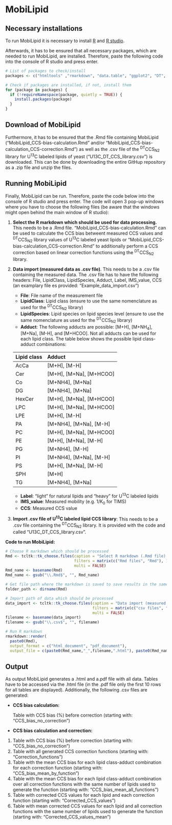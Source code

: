# MobiLipid

## Necessary installations

To run MobiLipid it is necessary to install
[R](https://cran.r-project.org/) and [R
studio](https://www.rstudio.com/products/rstudio/download/).

Afterwards, it has to be ensured that all necessary packages, which are
needed to run MobiLipid, are installed. Therefore, paste the following
code into the console of R studio and press enter.

``` r
# List of packages to check/install
packages <- c("htmltools" ,"rmarkdown", "data.table", "ggplot2", "DT", "webshot", "tcltk", "knitr", "ggbeeswarm")

# Check if packages are installed, if not, install them
for (package in packages) {
  if (!requireNamespace(package, quietly = TRUE)) {
    install.packages(package)
  }
}
```

## Download of MobiLipid

Furthermore, it has to be ensured that the .Rmd file containing
MobiLipid (“MobiLipid_CCS-bias-calculation.Rmd” and/or
“MobiLipid_CCS-bias-calculation_CCS-correction.Rmd”) as well as the .csv
file of the <sup>DT</sup>CCS<sub>N2</sub> library for U<sup>13</sup>C
labeled lipids of yeast (“U13C_DT_CCS_library.csv”) is downloaded. This
can be done by downloading the entire GitHup repository as a .zip file
and unzip the files.

## Running MobiLipid

Finally, MobiLipid can be run. Therefore, paste the code below into the
console of R studio and press enter. The code will open 3 pop-up windows
where you have to choose the following files (be aware that the windows
might open behind the main window of R studio):

1.  **Select the R markdown which should be used for data processing.**
    This needs to be a .Rmd file. “MobiLipid_CCS-bias-calculation.Rmd”
    can be used to calculate the CCS bias betweent measured CCS values
    and <sup>DT</sup>CCS<sub>N2</sub> library values of U<sup>13</sup>C
    labeled yeast lipids or
    “MobiLipid_CCS-bias-calculation_CCS-correction.Rmd” to additionally
    perform a CCS correction based on linear correction functions using
    the <sup>DT</sup>CCS<sub>N2</sub> library.
2.  **Data import (measured data as .csv file)**. This needs to be a
    .csv file containing the measured data. The .csv file has to have
    the following headers: File, LipidClass, LipidSpecies, Adduct,
    Label, IMS_value, CCS (an examplary file es provided:
    “Example_data_import.csv”)
    -   **File**: File name of the measurement file
    -   **LipidClass**: Lipid class (ensure to use the same nomenclature
        as used for the <sup>DT</sup>CCS<sub>N2</sub> library)
    -   **LipidSpecies**: Lipid species on lipid species level (ensure
        to use the same nomenclature as used for the
        <sup>DT</sup>CCS<sub>N2</sub> library)
    -   **Adduct**: The following adducts are possible: \[M+H\],
        \[M+NH<sub>4</sub>\], \[M+Na\], \[M-H\], and \[M+HCOO\]. Not all
        adducts can be used for each lipid class. The table below shows
        the possible lipid class-adduct combinations:

    | Lipid class | Adduct                        |
    |:------------|:------------------------------|
    | AcCa        | \[M+H\], \[M-H\]              |
    | Cer         | \[M+H\], \[M+Na\], \[M+HCOO\] |
    | Co          | \[M+NH4\], \[M+Na\]           |
    | DG          | \[M+NH4\], \[M+Na\]           |
    | HexCer      | \[M+H\], \[M+Na\], \[M+HCOO\] |
    | LPC         | \[M+H\], \[M+Na\], \[M+HCOO\] |
    | LPE         | \[M+H\], \[M-H\]              |
    | PA          | \[M+NH4\], \[M+Na\], \[M-H\]  |
    | PC          | \[M+H\], \[M+Na\], \[M+HCOO\] |
    | PE          | \[M+H\], \[M+Na\], \[M-H\]    |
    | PG          | \[M+NH4\], \[M-H\]            |
    | PI          | \[M+NH4\], \[M+Na\], \[M-H\]  |
    | PS          | \[M+H\], \[M+Na\], \[M-H\]    |
    | SPH         | \[M+H\]                       |
    | TG          | \[M+NH4\], \[M+Na\]           |

    -   **Label**: “light” for natural lipids and “heavy” for
        U<sup>13</sup>C labeled lipids
    -   **IMS_value**: Measured mobility (e.g. 1/K<sub>0</sub> for TIMS)
    -   **CCS**: Measured CCS value
3.  **Import .csv file of U<sup>13</sup>C labeled lipid CCS library**:
    This needs to be a .csv file containing the
    <sup>DT</sup>CCS<sub>N2</sub> library. It is provided with the code
    and called “U13C_DT_CCS_library.csv”.

**Code to run MobiLipid:**

``` r
# Choose R markdown which should be processed
Rmd <- tcltk::tk_choose.files(caption = "Select R markdown (.Rmd file) which should be used for data processing:",
                              filters = matrix(c("Rmd files", "Rmd"), 1, 2),
                              multi = FALSE)
Rmd_name <- basename(Rmd)
Rmd_name <- gsub("\\.Rmd$", "", Rmd_name)

# Get file path where the markdown is saved to save results in the same folder
folder_path <- dirname(Rmd)

# Import path of data which should be processed
data_import <- tcltk::tk_choose.files(caption = "Data import (measured data as CSV file):", 
                                      filters = matrix(c("csv files", "csv"), 1, 2),
                                      multi = FALSE)
filename <- basename(data_import)
filename <- gsub("\\.csv$", "", filename)

# Run R markdown
rmarkdown::render(
  paste0(Rmd),
  output_format = c("html_document", "pdf_document"),
  output_file = c(paste0(Rmd_name,"_",filename,".html"), paste0(Rmd_name,"_",filename,".pdf")))
```

## Output

As output MobiLipid generates a .html and a.pdf file with all data.
Tables have to be accessed via the .html file (in the .pdf file only the
first 10 rows for all tables are displayed). Additionally, the following
.csv files are generated:

-   **CCS bias calculation:**

    Table with CCS bias (%) before correction (starting with:
    “CCS_bias_no_correction”)

-   **CCS bias calculation and correction:**

1.  Table with CCS bias (%) before correction (starting with:
    “CCS_bias_no_correction”)
2.  Table with all generated CCS correction functions (starting with:
    “Correction_functions”)
3.  Table with the mean CCS bias for each lipid class-adduct combination
    for each correction function (starting with:
    “CCS_bias_mean_by_function”)
4.  Table with the mean CCS bias for each lipid class-adduct combination
    over all correction functions with the same number of lipids used to
    generate the function (starting with: “CCS_bias_mean_all_functions”)
5.  Table with corrected CCS values for each lipid and each correction
    function (starting with: “Corrected_CCS_values”)
6.  Table with mean corrected CCS values for each lipid and all
    correction functions with the same number of lipids used to generate
    the function (starting with: “Corrected_CCS_values_mean”)
